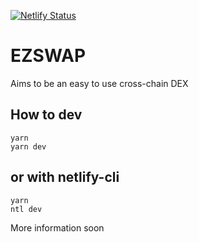 [![Netlify Status](https://api.netlify.com/api/v1/badges/52ac5056-b1a3-4161-bfbd-0d6953c5ef67/deploy-status)](https://app.netlify.com/sites/ezswap-dev/deploys)
# EZSWAP

Aims to be an easy to use cross-chain DEX

## How to dev

    yarn 
    yarn dev

## or with netlify-cli
    yarn
    ntl dev
    
More information soon
